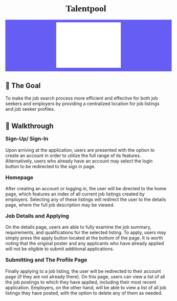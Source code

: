 <h1 style="text-align: center; font-family: 'Mulish'">Talentpool</h1>
<div style="object-fit: contain; max-height: max-content; width: 100%; background-color: #665DF5; padding: 0.5rem">
<div style="object-fit: contain; width: 40%; margin: 0 auto">
<img  src="public/images/md-hero-banner.png" />
</div>
</div>
<h2 style="margin-top: 2rem">🥅 The Goal</h2>
<p>To make the job search process more efficient and effective for both job seekers and employers by providing a centralized location for job listings and job seeker profiles.<p>
<h2 style="margin-top: 2rem">🚶 Walkthrough</h2>
<h3 style="margin-top: 1rem">Sign-Up/ Sign-In</h3>
<p>Upon arriving at the application, users are presented with the option to create an account in order to utilize the full range of its features. Alternatively, users who already have an account may select the login button to be redirected to the sign in page.</p>

<h3 style="margin-top: 1rem">Homepage</h3>
<p>After creating an account or logging in, the user will be directed to the home page, which features an index of all current job listings created by employers. Selecting any of these listings will redirect the user to the details page, where the full job description may be viewed.</p>
<h3 style="margin-top: 1rem">Job Details and Applying</h3>
<p>On the details page, users are able to fully examine the job summary, requirements, and qualifications for the selected listing. To apply, users may simply press the apply button located at the bottom of the page. It is worth noting that the original poster and any applicants who have already applied will not be eligible to submit additional applications.</p>
<h3 style="margin-top: 1rem">Submitting and The Profile Page</h3>
<p>Finally applying to a job listing, the user will be redirected to their account page (if they are not already there). On this page, users can view a list of all the job postings to which they have applied, including their most recent application. Employers, on the other hand, will be able to view a list of all job listings they have posted, with the option to delete any of them as needed.</p>